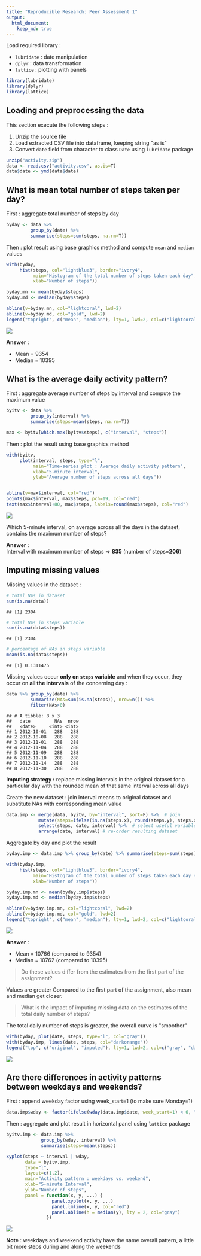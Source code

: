 ```yaml
---
title: "Reproducible Research: Peer Assessment 1"
output: 
  html_document:
    keep_md: true
---
```





Load required library :  
- `lubridate` : date manipulation  
- `dplyr` : data transformation  
- `lattice` : plotting with panels  


```r
library(lubridate)
library(dplyr)
library(lattice)
```

## Loading and preprocessing the data

This section execute the following steps :  
1. Unzip the source file  
2. Load extracted CSV file into dataframe, keeping string "as is"  
3. Convert `date` field from character to class `Date` using `lubridate` package  


```r
unzip("activity.zip")
data <- read.csv("activity.csv", as.is=T)
data$date <- ymd(data$date)
```


## What is mean total number of steps taken per day?

First : aggregate total number of steps by day


```r
byday <- data %>% 
         group_by(date) %>% 
         summarise(steps=sum(steps, na.rm=T))
```


Then : plot result using base graphics method and compute `mean` and `median` values


```r
with(byday, 
     hist(steps, col="lightblue3", border="ivory4",
          main="Histogram of the total number of steps taken each day",
          xlab="Number of steps"))

byday.mn <- mean(byday$steps)
byday.md <- median(byday$steps)

abline(v=byday.mn, col="lightcoral", lwd=2)
abline(v=byday.md, col="gold", lwd=2)
legend("topright", c("mean", "median"), lty=1, lwd=2, col=c("lightcoral", "gold"), bty="n")
```

![](figures/histogram_1-1.png)<!-- -->

**Answer** :  
- Mean = 9354    
- Median = 10395

## What is the average daily activity pattern?

First : aggregate average number of steps by interval and compute the maximum value


```r
byitv <- data %>% 
         group_by(interval) %>% 
         summarise(steps=mean(steps, na.rm=T))

max <- byitv[which.max(byitv$steps), c("interval", "steps")]
```

Then : plot the result using base graphics method


```r
with(byitv, 
     plot(interval, steps, type="l",
          main="Time-series plot : Average daily activity pattern",
          xlab="5-minute interval",
          ylab="Average number of steps across all days"))


abline(v=max$interval, col="red")
points(max$interval, max$steps, pch=19, col="red")
text(max$interval+80, max$steps, labels=round(max$steps), col="red")
```

![](figures/timeseries_1-1.png)<!-- -->

Which 5-minute interval, on average across all the days in the dataset, contains the maximum number of steps?  
  
**Answer** :   
Interval with maximum number of steps => **835** (number of steps=**206**)

## Imputing missing values

Missing values in the dataset :


```r
# total NAs in dataset
sum(is.na(data))
```

```
## [1] 2304
```

```r
# total NAs in steps variable
sum(is.na(data$steps))
```

```
## [1] 2304
```

```r
# percentage of NAs in steps variable
mean(is.na(data$steps))
```

```
## [1] 0.1311475
```

Missing values occur **only on `steps` variable** and when they occur, they occur on **all the intervals** of the concerning day :


```r
data %>% group_by(date) %>%
         summarize(NAs=sum(is.na(steps)), nrow=n()) %>%
         filter(NAs>0)
```

```
## # A tibble: 8 x 3
##   date         NAs  nrow
##   <date>     <int> <int>
## 1 2012-10-01   288   288
## 2 2012-10-08   288   288
## 3 2012-11-01   288   288
## 4 2012-11-04   288   288
## 5 2012-11-09   288   288
## 6 2012-11-10   288   288
## 7 2012-11-14   288   288
## 8 2012-11-30   288   288
```


**Imputing strategy :** replace missing intervals in the original dataset for a particular day with the rounded mean of that same interval across all days  

Create the new dataset : join interval means to original dataset and substitute NAs with corresponding mean value


```r
data.imp <- merge(data, byitv, by="interval", sort=F) %>%  # join
            mutate(steps=ifelse(is.na(steps.x), round(steps.y), steps.x)) %>%  # substitute
            select(steps, date, interval) %>%  # select useful variables
            arrange(date, interval) # re-order resulting dataset
```

Aggregate by day and plot the result 


```r
byday.imp <- data.imp %>% group_by(date) %>% summarise(steps=sum(steps))

with(byday.imp,
     hist(steps, col="lightblue3", border="ivory4",
          main="Histogram of the total number of steps taken each day (imputed dataset)",
          xlab="Number of steps"))

byday.imp.mn <- mean(byday.imp$steps)
byday.imp.md <- median(byday.imp$steps)

abline(v=byday.imp.mn, col="lightcoral", lwd=2)
abline(v=byday.imp.md, col="gold", lwd=2)
legend("topright", c("mean", "median"), lty=1, lwd=2, col=c("lightcoral", "gold"), bty="n")
```

![](figures/imputed_histo-1.png)<!-- -->

**Answer** :  
- Mean = 10766 (compared to 9354)    
- Median = 10762 (compared to 10395)

> Do these values differ from the estimates from the first part of the assignment?  

Values are greater Compared to the first part of the assignment, also mean and median get closer.


> What is the impact of imputing missing data on the estimates of the total daily number of steps?  

The total daily number of steps is greater, the overall curve is "smoother" 


```r
with(byday, plot(date, steps, type="l", col="gray"))
with(byday.imp, lines(date, steps, col="darkorange"))
legend("top", c("original", "imputed"), lty=1, lwd=2, col=c("gray", "darkorange"), bty="n")
```

![](figures/unnamed-chunk-8-1.png)<!-- -->


## Are there differences in activity patterns between weekdays and weekends?

First : append weekday factor using week_start=1 (to make sure Monday=1)


```r
data.imp$wday <- factor(ifelse(wday(data.imp$date, week_start=1) < 6, "weekday", "weekend"))
```

Then : aggregate and plot result in horizontal panel using `lattice` package


```r
byitv.imp <- data.imp %>% 
             group_by(wday, interval) %>% 
             summarise(steps=mean(steps))

xyplot(steps ~ interval | wday, 
       data = byitv.imp, 
       type="l",
       layout=c(1,2),
       main="Activity pattern : weekdays vs. weekend",
       xlab="5-minute Interval",
       ylab="Number of steps",
       panel = function(x, y, ...) {
                 panel.xyplot(x, y, ...)
                 panel.lmline(x, y, col="red")
                 panel.abline(h = median(y), lty = 2, col="gray")
               })
```

![](figures/wdpattern-1.png)<!-- -->
  

**Note** : weekdays and weekend activity have the same overall pattern, a little bit more steps during and along the weekends

